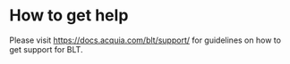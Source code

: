# How to get help

Please visit https://docs.acquia.com/blt/support/ for guidelines on how to get support for BLT.

